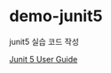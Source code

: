 # demo-junit5
junit5 실습 코드 작성

[Junit 5 User Guide](https://junit.org/junit5/docs/current/user-guide/)

